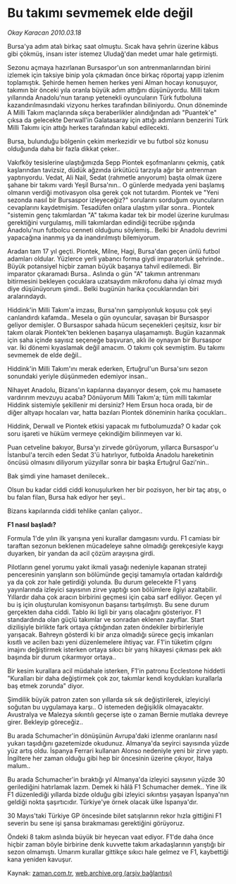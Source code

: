 # Bu takımı sevmemek elde değil

*Okay Karacan 2010.03.18*

<tr><td class="metin" colspan="2" style="padding-top: 20px; padding-left: 5px; ">Bursa'ya adım atalı birkaç saat olmuştu. Sıcak hava şehrin üzerine kâbus gibi çökmüş, insanı ister istemez Uludağ'dan medet umar hale getirmişti.</td></tr><tr><td class="metin" colspan="2" style="padding-top: 20px; padding-left: 5px; "><p>Sezonu açmaya hazırlanan Bursaspor'un son antrenmanlarından birini izlemek için taksiye binip yola çıkmadan önce birkaç röportaj yapıp izlenim toplamıştık. Şehirde hemen hemen herkes yeni Alman hocayı konuşuyor, takımın bir önceki yıla oranla büyük adım attığını düşünüyordu. Milli takım yıllarında Anadolu'nun taranıp yetenekli oyuncuların Türk futboluna kazandırılmasındaki vizyonu herkes tarafından biliniyordu. Onun döneminde A Milli Takım maçlarında sıkça beraberlikler alındığından adı "Puantek'e" çıksa da gelecekte Derwall'in Galatasaray için attığı adımların benzerini Türk Milli Takımı için attığı herkes tarafından kabul edilecekti.
<p>Bursa, bulunduğu bölgenin çekim merkezidir ve bu futbol söz konusu olduğunda daha bir fazla dikkat çeker..
<p>Vakıfköy tesislerine ulaştığımızda Sepp Piontek eşofmanlarını çekmiş, çatık kaşlarından tavizsiz, düdük ağzında ürkütücü tarzıyla ağır bir antrenman yaptırıyordu. Vedat, Ali Nail, Sedat (rahmetle anıyorum) başta olmak üzere şahane bir takımı vardı Yeşil Bursa'nın.. O günlerde medyada yeni başlamış olmanın verdiği motivasyon olsa gerek çok not tutardım. Piontek ve "Yeni sezonda nasıl bir Bursaspor izleyeceğiz?" sorularını sorduğum oyuncuların cevaplarını kaydetmişim. Tesadüfen onlara ulaştım yıllar sonra.. Piontek "sistemin genç takımlardan "A" takıma kadar tek bir model üzerine kurulması gerektiğini vurgulamış, milli takımlardan edindiği tecrübe ışığında Anadolu'nun futbolcu cenneti olduğunu söylemiş.. Belki bir Anadolu devrimi yapacağına inanmış ya da inandırılmıştı bilemiyorum.
<p>Aradan tam 17 yıl geçti. Piontek, Milne, Hagi, Bursa'dan geçen ünlü futbol adamları oldular. Yüzlerce yerli yabancı forma giydi imparatorluk şehrinde.. Büyük potansiyel hiçbir zaman büyük başarıya tahvil edilemedi. Bir imparator çıkaramadı Bursa.. Aslında o gün "A" takımın antrenmanı bitirmesini bekleyen çocuklara uzatsaydım mikrofonu daha iyi olmaz mıydı diye düşünüyorum şimdi.. Belki bugünün harika çocuklarından biri aralarındaydı.
<p>Hiddink'in Milli Takım'a imzası, Bursa'nın şampiyonluk koşusu çok şeyi canlandırdı kafamda.. Mesela o gün oyuncular, savaşan bir Bursaspor geliyor demişler. O Bursaspor sahada hücum seçenekleri çeşitsiz, kısır bir takım olarak Piontek'ten beklenen başarıya ulaşamamıştı. Bugün kazanmak için saha içinde sayısız seçeneğe başvuran, aklı ile oynayan bir Bursaspor var. İki dönemi kıyaslamak değil amacım. O takımı çok sevmiştim. Bu takımı sevmemek de elde değil..
<p>Hiddink'in Milli Takım'ını merak ederken, Ertuğrul'un Bursa'sını sezon sonundaki yeriyle düşünmeden edemiyor insan..
<p>Nihayet Anadolu, Bizans'ın kapılarına dayanıyor desem, çok mu hamasete vardırırım mevzuyu acaba? Dönüyorum Milli Takım'a; tüm milli takımlar Hiddink sistemiyle şekillenir mi dersiniz? Hem Ersun hoca orada, bir de diğer altyapı hocaları var, hatta bazıları Piontek döneminin harika çocukları..
<p>Hiddink, Derwall ve Piontek etkisi yapacak mı futbolumuzda? O kadar çok soru işareti ve hüküm vermeye çekindiğim bilinmeyen var ki.
<p>Puan cetveline bakıyor, Bursa'yı zirvede görüyorum, yıllarca Bursaspor'u İstanbul'a tercih eden Sedat 3'ü hatırlıyor, futbolda Anadolu hareketinin öncüsü olmasını diliyorum yüzyıllar sonra bir başka Ertuğrul Gazi'nin..
<p>Bak şimdi yine hamaset denilecek..
<p>Olsun bu kadar ciddi ciddi konuşulurken her bir pozisyon, her bir taç atışı, o bu falan filan, Bursa hak ediyor her şeyi..
<p>Bizans kapılarında ciddi tehlike çanları çalıyor.. 
<p><b>F1 nasıl başladı?</b>
<p>Formula 1'de yılın ilk yarışına yeni kurallar damgasını vurdu. F1 camiası bir taraftan sezonun beklenen mücadeleye sahne olmadığı gerekçesiyle kaygı duyarken, bir yandan da acil çözüm arayışına girdi.
<p>Pilotların genel yorumu yakıt ikmali yasağı nedeniyle kapanan strateji penceresinin yarışların son bölümünde geçişi tamamıyla ortadan kaldırdığı ya da çok zor hale getirdiği yolunda. Bu durum gelecekte F1 yarış yayınlarında izleyici sayısının zirve yaptığı son bölümlere ilgiyi azaltabilir. Yıllardır daha çok aracın birbirini geçmesi için çaba sarf ediliyor. Geçen yıl bu iş için oluşturulan komisyonun başarısı tartışılmıştı. Bu sene durum gerçekten daha ciddi. Tablo iki ligli bir yarış olacağını gösteriyor. F1 standardında olan güçlü takımlar ve sonradan eklenen zayıflar. Start dizilişiyle birlikte fark ortaya çıktığından zaten öndekiler birbirleriyle yarışacak. Bahreyn gösterdi ki bir arıza olmadığı sürece geçiş imkanları kısıtlı ve acilen bazı yeni düzenlemelere ihtiyaç var. F1'in tüketim çılgını imajını değiştirmek isterken ortaya sıkıcı bir yarış hikayesi çıkması pek aklı başında bir durum çıkarmıyor ortaya..
<p>Bir kesim kurallara acil müdahale isterken, F1'in patronu Ecclestone hiddetli "Kuralları bir daha değiştirmek çok zor, takımlar kendi koydukları kurallarla baş etmek zorunda" diyor.
<p>Şimdilik büyük patron zaten son yıllarda sık sık değiştirilerek, izleyiciyi soğutan bu uygulamaya karşı.. O istemeden değişiklik olmayacaktır. Avustralya ve Malezya sıkıntılı geçerse işte o zaman Bernie mutlaka devreye girer. Bekleyip göreceğiz..
<p>Bu arada Schumacher'in dönüşünün Avrupa'daki izlenme oranlarını nasıl yukarı taşıdığını gazetemizde okudunuz. Almanya'da seyirci sayısında yüzde yüz artış oldu. İspanya Ferrari kullanan Alonso nedeniyle yeni bir zirve yaptı. İngiltere her zaman olduğu gibi hep bir öncesinin üzerine çıkıyor, İtalya malum..
<p>Bu arada Schumacher'in bıraktığı yıl Almanya'da izleyici sayısının yüzde 30 gerilediğini hatırlamak lazım. Demek ki hâlâ F1 Schumacher demek.. Yine ilk F1 düzenlediği yıllarda bizde olduğu gibi izleyici sıkıntısı yaşayan İspanya'nın geldiği nokta şaşırtıcıdır. Türkiye'ye örnek olacak ülke İspanya'dır.
<p>30 Mayıs'taki Türkiye GP öncesinde bilet satışlarının rekor hızla gittiğini F1 severin bu sene işi şansa bırakmaması gerektiğini görüyoruz.
<p>Öndeki 8 takım aslında büyük bir heyecan vaat ediyor. F1'de daha önce hiçbir zaman böyle birbirine denk kuvvette takım arkadaşlarının yarıştığı bir sezon olmamıştı. Umarım kurallar gittikçe sıkıcı hale gelmez ve F1, kaybettiği kana yeniden kavuşur. <br/></p></p></p></p></p></p></p></p></p></p></p></p></p></p></p></p></p></p></p></p></p></td></tr>

Kaynak: [zaman.com.tr](http://zaman.com.tr/yazar.do?yazino=962970), [web.archive.org (arşiv bağlantısı)](http://web.archive.org/web/20100330224639/http://www.zaman.com.tr:80/yazar.do?yazino=962970)
